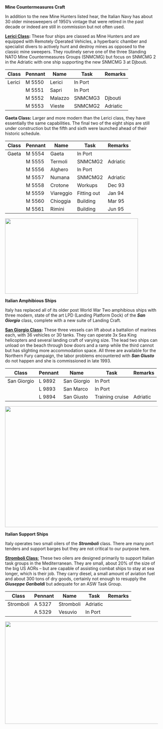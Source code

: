 **Mine Countermeasures Craft**

In addition to the new Mine Hunters listed hear, the Italian Navy has
about 30 older minesweepers of 1950’s vintage that were retired in the
past decade or indeed are still in commission but not often used.

**[Lerici
Class](https://en.wikipedia.org/wiki/Lerici-class_minehunter#Lerici_class):**
These four ships are classed as Mine Hunters and are equipped with
Remotely Operated Vehicles, a hyperbaric chamber and specialist divers
to actively hunt and destroy mines as opposed to the classic mine
sweepers. They routinely serve one of the three Standing NATO Mine
Countermeasures Groups (SNMCMG) but focus on SNMCMG 2 in the Adriatic
with one ship supporting the new SNMCMG 3 at Djbouti.

| Class  | Pennant | Name    | Task    | Remarks  |
|--------|---------|---------|---------|----------|
| Lerici | M 5550  | Lerici  | In Port |          |
|        | M 5551  | Sapri   | In Port |          |
|        | M 5552  | Malazzo | SNMCMG3 | Djbouti  |
|        | M 5553  | Vieste  | SNMCMG2 | Adriatic |

**Gaeta Class:** Larger and more modern than the Lerici class, they have
essentially the same capabilities. The final two of the eight ships are
still under construction but the fifth and sixth were launched ahead of
their historic schedule.

| Class | Pennant | Name      | Task        | Remarks  |
|-------|---------|-----------|-------------|----------|
| Gaeta | M 5554  | Gaeta     | In Port     |          |
|       | M 5555  | Termoli   | SNMCMG2     | Adriatic |
|       | M 5556  | Alghero   | In Port     |          |
|       | M 5557  | Numana    | SNMCMG2     | Adriatic |
|       | M 5558  | Crotone   | Workups     | Dec 93   |
|       | M 5559  | Viareggio | Fitting out | Jan 94   |
|       | M 5560  | Chioggia  | Building    | Mar 95   |
|       | M 5561  | Rimini    | Building    | Jun 95   |

<img src="/assets\images\nato\it\navy\other-vessels\media\image1.jpg" style="width:4.5625in;height:2.58333in" />

**Italian Amphibious Ships**

Italy has replaced all of its older post World War Two amphibious ships
with three modern, state of the art LPD (Landing Platform Dock) of the
***San Giorgio*** class, complete with a new suite of Landing Craft.

**[San Giorgio
Class](http://www.military-today.com/navy/san_giorgio_class.htm):**
These three vessels can lift about a battalion of marines each, with 36
vehicles or 30 tanks. They can operate 3x Sea King helicopters and
several landing craft of varying size. The lead two ships can unload on
the beach through bow doors and a ramp while the third cannot but has
slighting more accommodation space. All three are available for the
Northern Fury campaign, the labor problems encountered with ***San
Giusto*** do not happen and she is commissioned in late 1993.

| Class       | Pennant | Name        | Task            | Remarks  |
|-------------|---------|-------------|-----------------|----------|
| San Giorgio | L 9892  | San Giorgio | In Port         |          |
|             | L 9893  | San Marco   | In Port         |          |
|             | L 9894  | San Giusto  | Training cruise | Adriatic |

<img src="/assets\images\nato\it\navy\other-vessels\media\image2.jpg" style="width:6.5in;height:4.15069in" />

**Italian Support Ships**

Italy operates two small oilers of the ***Stromboli*** class. There are
many port tenders and support barges but they are not critical to our
purpose here.

[**Stromboli
Class**:](https://en.wikipedia.org/wiki/Stromboli-class_replenishment_oiler)
These two oilers are designed primarily to support Italian task groups
in the Mediterranean. They are small, about 20% of the size of the big
US AORs – but are capable of assisting combat ships to stay at sea
longer, which is their job. They carry diesel, a small amount of
aviation fuel and about 300 tons of dry goods, certainly not enough to
resupply the ***Giuseppe Garibaldi*** but adequate for an ASW Task
Group.

| Class     | Pennant | Name      | Task     | Remarks |
|-----------|---------|-----------|----------|---------|
| Stromboli | A 5327  | Stromboli | Adriatic |         |
|           | A 5329  | Vesuvio   | In Port  |         |

<img src="/assets\images\nato\it\navy\other-vessels\media\image3.jpg" style="width:6.5in;height:3.50972in" />
